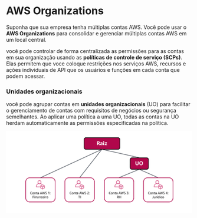 # AWS Organizations

Suponha que sua empresa tenha múltiplas contas AWS. Você pode usar o **AWS Organizations** para consolidar e gerenciar múltiplas contas AWS em um local central.

 você pode controlar de forma centralizada as permissões para as contas em sua organização usando as **políticas de controle de serviço (SCPs)**. Elas permitem que voce coloque restrições nos serviços AWS, recursos e ações individuais de API que os usuários e  funções em cada conta que podem acessar.

 ### Unidades organizacionais

 você pode agrupar contas em **unidades organizacionais** (UO) para facilitar o gerenciamento de contas com requisitos de negócios ou segurança semelhantes. Ao aplicar uma política a uma UO, todas as contas na UO herdam automaticamente as permissões especificadas na política.  

![Unidades organizacionais](../../../_images/Modulo6/organizations.png)